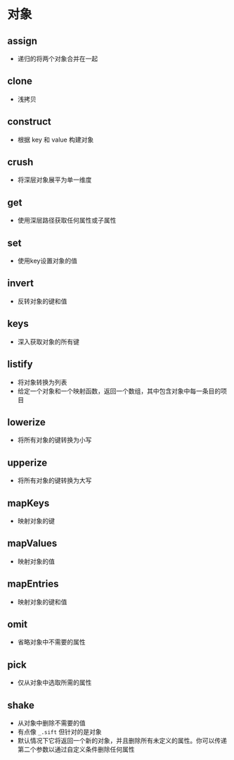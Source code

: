 # 对象

## assign

+ 递归的将两个对象合并在一起

## clone

+ 浅拷贝

## construct

+ 根据 key 和 value 构建对象

## crush

+ 将深层对象展平为单一维度

## get

+ 使用深层路径获取任何属性或子属性

## set

+ 使用key设置对象的值

## invert

+ 反转对象的键和值

## keys

+ 深入获取对象的所有键

## listify

+ 将对象转换为列表
+ 给定一个对象和一个映射函数，返回一个数组，其中包含对象中每一条目的项目

## lowerize

+ 将所有对象的键转换为小写

## upperize

+ 将所有对象的键转换为大写

## mapKeys

+ 映射对象的键

## mapValues

+ 映射对象的值

## mapEntries

+ 映射对象的键和值

## omit

+ 省略对象中不需要的属性

## pick

+ 仅从对象中选取所需的属性

## shake

+ 从对象中删除不需要的值
+ 有点像 `_.sift` 但针对的是对象
+ 默认情况下它将返回一个新的对象，并且删除所有未定义的属性。你可以传递第二个参数以通过自定义条件删除任何属性


